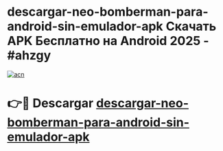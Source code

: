 # descargar-neo-bomberman-para-android-sin-emulador-apk Скачать APK Бесплатно на Android 2025 - #ahzgy

[![acn](https://github.com/user-attachments/assets/0f9c940e-d8b0-45ae-aac7-cd30a18b3e1c)](https://apps.freeplayer.one?title=descargar-neo-bomberman-para-android-sin-emulador-apk&ref=9RF)

# 👉🔴 Descargar [descargar-neo-bomberman-para-android-sin-emulador-apk](https://apps.freeplayer.one?title=descargar-neo-bomberman-para-android-sin-emulador-apk&ref=9RF)